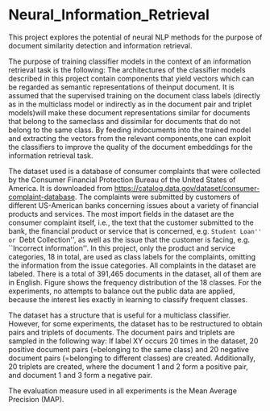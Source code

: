 # Neural_Information_Retrieval
This project explores the potential of neural NLP methods for the purpose of document similarity detection and information retrieval.

The purpose of training classifier models in the context of an information retrieval task is the following: The architectures of the classifier models described in this project contain components that yield vectors which can be regarded as semantic representations of theinput document. It is assumed that the supervised training on the document class labels (directly as in the multiclass model or indirectly as in the document pair and triplet models)will make these document representations similar for documents that belong to the sameclass and dissimilar for documents that do not belong to the same class. By feeding indocuments into the trained model and extracting the vectors from the relevant components,one can exploit the classifiers to improve the quality of the document embeddings for the information retrieval task.

The dataset used is a database of consumer complaints that were collected by the Consumer Financial Protection Bureau of the United States of America. It is downloaded from https://catalog.data.gov/dataset/consumer-complaint-database.
The complaints were submitted by customers of different US-American banks concerning issues about a variety of financial products and services. The most import fields in the dataset are the consumer complaint itself, i.e., the text that the customer submitted to the bank, the financial product or service that is concerned, e.g. ``Student Loan'' or ``Debt Collection'', as well as the issue that the customer is facing, e.g. ``Incorrect information''.
In this project, only the product and service categories, 18 in total, are used as class labels for the complaints, omitting the information from the issue categories. All complaints in the dataset are labeled. There is a total of 391,465 documents in the dataset, all of them are in English. Figure shows the frequency distribution of the 18 classes.
For the experiments, no attempts to balance out the public data are applied, because the interest lies exactly in learning to classify frequent classes.

The dataset has a structure that is useful for a multiclass classifier. However, for some experiments, the dataset has to be restructured to obtain pairs and triplets of documents. 
The document pairs and triplets are sampled in the following way:
If label XY occurs 20 times in the dataset, 20 positive document pairs (=belonging to the same class) and 20 negative document pairs (=belonging to different classes) are created. Additionally, 20 triplets are created, where the document 1 and 2 form a positive pair, and document 1 and 3 form a negative pair.

The evaluation measure used in all experiments is the Mean Average Precision (MAP).
